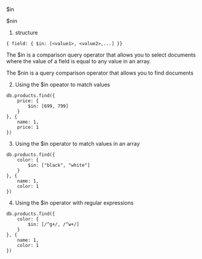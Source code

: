 $in

$nin

1) structure

```
{ field: { $in: [<value1>, <value2>,...] }}
```

The $in is a comparison query operator that allows you to select documents where the value of a field is equal to any value in an array.

The $nin is a query comparison operator that allows you to find documents


2) Using the $in opeator to match values

```
db.products.find({
    price: {
        $in: [699, 799]
    }
}, {
    name: 1,
    price: 1
})
```

3) Using the $in operator to match values in an array 

```
db.products.find({
    color: {
        $in: ["black", "white"]
    }
}, {
    name: 1,
    color: 1
})
```

4) Using the $in operator with regular expressions

```
db.products.find({
    color: {
        $in: [/^g+/, /^w+/]
    }
}, {
    name: 1,
    color: 1
})
```

